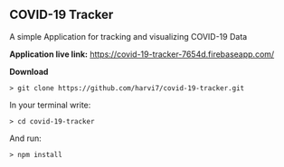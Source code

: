 ## COVID-19 Tracker
A simple Application for tracking and visualizing COVID-19 Data

<strong>Application live link:</strong> https://covid-19-tracker-7654d.firebaseapp.com/


**Download**

`> git clone https://github.com/harvi7/covid-19-tracker.git`

In your terminal write:

`> cd covid-19-tracker`

And run:

`> npm install`


